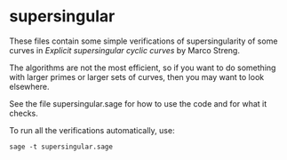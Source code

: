 # supersingular
These files contain some simple verifications of supersingularity
of some curves in *Explicit supersingular cyclic curves*
by Marco Streng.

The algorithms are not the most efficient, so if you want to
do something with larger primes or larger sets of curves,
then you may want to look elsewhere.

See the file supersingular.sage for how to use the code
and for what it checks.

To run all the verifications automatically, use:

    sage -t supersingular.sage

